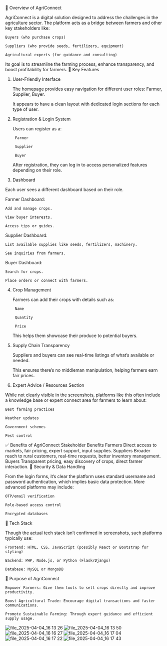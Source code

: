 🌾 Overview of AgriConnect

AgriConnect is a digital solution designed to address the challenges in the agriculture sector. The platform acts as a bridge between farmers and other key stakeholders like:

    Buyers (who purchase crops)

    Suppliers (who provide seeds, fertilizers, equipment)

    Agricultural experts (for guidance and consulting)

Its goal is to streamline the farming process, enhance transparency, and boost profitability for farmers.
🧠 Key Features
1. User-Friendly Interface

    The homepage provides easy navigation for different user roles: Farmer, Supplier, Buyer.

    It appears to have a clean layout with dedicated login sections for each type of user.

2. Registration & Login System

    Users can register as a:

        Farmer

        Supplier

        Buyer

    After registration, they can log in to access personalized features depending on their role.

3. Dashboard

Each user sees a different dashboard based on their role.

Farmer Dashboard:

    Add and manage crops.

    View buyer interests.

    Access tips or guides.

Supplier Dashboard:

    List available supplies like seeds, fertilizers, machinery.

    See inquiries from farmers.

Buyer Dashboard:

    Search for crops.

    Place orders or connect with farmers.

4. Crop Management

    Farmers can add their crops with details such as:

        Name

        Quantity

        Price

    This helps them showcase their produce to potential buyers.

5. Supply Chain Transparency

    Suppliers and buyers can see real-time listings of what’s available or needed.

    This ensures there’s no middleman manipulation, helping farmers earn fair prices.

6. Expert Advice / Resources Section

While not clearly visible in the screenshots, platforms like this often include a knowledge base or expert connect area for farmers to learn about:

    Best farming practices

    Weather updates

    Government schemes

    Pest control

✅ Benefits of AgriConnect
Stakeholder	Benefits
Farmers	Direct access to markets, fair pricing, expert support, input supplies.
Suppliers	Broader reach to rural customers, real-time requests, better inventory management.
Buyers	Transparent pricing, easy discovery of crops, direct farmer interaction.
🔐 Security & Data Handling

From the login forms, it’s clear the platform uses standard username and password authentication, which implies basic data protection. More advanced platforms may include:

    OTP/email verification

    Role-based access control

    Encrypted databases

📱 Tech Stack

Though the actual tech stack isn’t confirmed in screenshots, such platforms typically use:

    Frontend: HTML, CSS, JavaScript (possibly React or Bootstrap for styling)

    Backend: PHP, Node.js, or Python (Flask/Django)

    Database: MySQL or MongoDB

🎯 Purpose of AgriConnect

    Empower Farmers: Give them tools to sell crops directly and improve productivity.

    Boost Agricultural Trade: Encourage digital transactions and faster communications.

    Promote Sustainable Farming: Through expert guidance and efficient supply usage.

  ![file_2025-04-04_16 13 26](https://github.com/user-attachments/assets/42b0e721-0d38-4a79-98f8-ba82cff7f0ba)
  ![file_2025-04-04_16 13 50](https://github.com/user-attachments/assets/c1c16bb0-1e55-41de-9070-ce77d54e8dfe)
![file_2025-04-04_16 16 27](https://github.com/user-attachments/assets/ae67fc50-5de7-4a73-bc0f-bad6c244e007)
![file_2025-04-04_16 17 04](https://github.com/user-attachments/assets/cf18dbf7-5451-4021-b558-fc77c45085ca)
![file_2025-04-04_16 17 22](https://github.com/user-attachments/assets/dfb9c09e-8b5c-45a9-9067-2f37e238347f)
![file_2025-04-04_16 17 43](https://github.com/user-attachments/assets/495a15de-975f-4b6a-82f2-88b070cc50f6)




